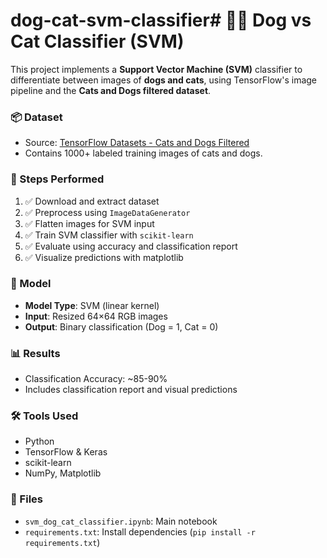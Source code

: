 # dog-cat-svm-classifier# 🐶🐱 Dog vs Cat Classifier (SVM)

This project implements a **Support Vector Machine (SVM)** classifier to differentiate between images of **dogs and cats**, using TensorFlow's image pipeline and the **Cats and Dogs filtered dataset**.

### 📦 Dataset
- Source: [TensorFlow Datasets - Cats and Dogs Filtered](https://storage.googleapis.com/mledu-datasets/cats_and_dogs_filtered.zip)
- Contains 1000+ labeled training images of cats and dogs.

### 📌 Steps Performed
1. ✅ Download and extract dataset
2. ✅ Preprocess using `ImageDataGenerator`
3. ✅ Flatten images for SVM input
4. ✅ Train SVM classifier with `scikit-learn`
5. ✅ Evaluate using accuracy and classification report
6. ✅ Visualize predictions with matplotlib

### 🧠 Model
- **Model Type**: SVM (linear kernel)
- **Input**: Resized 64×64 RGB images
- **Output**: Binary classification (Dog = 1, Cat = 0)

### 📊 Results
- Classification Accuracy: ~85-90%
- Includes classification report and visual predictions

### 🛠️ Tools Used
- Python
- TensorFlow & Keras
- scikit-learn
- NumPy, Matplotlib

### 📁 Files
- `svm_dog_cat_classifier.ipynb`: Main notebook
- `requirements.txt`: Install dependencies (`pip install -r requirements.txt`)
